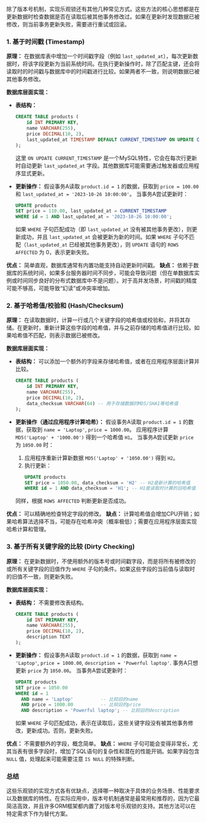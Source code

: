 
除了版本号机制，实现乐观锁还有其他几种常见方式。这些方法的核心思想都是在更新数据时检查数据是否在读取后被其他事务修改过。如果在更新时发现数据已被修改，则当前事务更新失败，需要进行重试或回滚。

### 1. 基于时间戳 (Timestamp)

**原理：**
在数据库表中增加一个时间戳字段（例如 `last_updated_at`），每次更新数据时，将该字段更新为当前系统时间。在执行更新操作时，除了匹配主键，还会将读取时的时间戳与数据库中的时间戳进行比较。如果两者不一致，则说明数据已被其他事务修改。

**数据库层面实现：**

*   **表结构：**
    ```sql
    CREATE TABLE products (
        id INT PRIMARY KEY,
        name VARCHAR(255),
        price DECIMAL(10, 2),
        last_updated_at TIMESTAMP DEFAULT CURRENT_TIMESTAMP ON UPDATE CURRENT_TIMESTAMP
    );
    ```
    这里 `ON UPDATE CURRENT_TIMESTAMP` 是一个MySQL特性，它会在每次行更新时自动更新 `last_updated_at` 字段。其他数据库可能需要通过触发器或应用程序显式更新。

*   **更新操作：**
    假设事务A读取 `product.id = 1` 的数据，获取到 `price = 100.00` 和 `last_updated_at = '2023-10-26 10:00:00'`。
    当事务A尝试更新时：
    ```sql
    UPDATE products
    SET price = 110.00, last_updated_at = CURRENT_TIMESTAMP
    WHERE id = 1 AND last_updated_at = '2023-10-26 10:00:00';
    ```
    如果 `WHERE` 子句匹配成功（即 `last_updated_at` 没有被其他事务更改），则更新成功，并且 `last_updated_at` 会被更新为新的时间。如果 `WHERE` 子句不匹配（`last_updated_at` 已经被其他事务更改），则 `UPDATE` 语句的 `ROWS AFFECTED` 为 0，表示更新失败。

**优点：** 简单直观，数据库通常有内置功能支持自动更新时间戳。
**缺点：** 依赖于数据库的系统时间，如果多台服务器时间不同步，可能会导致问题（但在单数据库实例或时间同步良好的分布式数据库中不是问题）。对于高并发场景，时间戳的精度可能不够高，可能导致“幻读”或冲突率增加。

### 2. 基于哈希值/校验和 (Hash/Checksum)

**原理：**
在读取数据时，计算一行或几个关键字段的哈希值或校验和，并将其存储。在更新时，重新计算这些字段的哈希值，并与之前存储的哈希值进行比较。如果哈希值不匹配，则表示数据已被修改。

**数据库层面实现：**

*   **表结构：**
    可以添加一个额外的字段来存储哈希值，或者在应用程序层面计算并比较。
    ```sql
    CREATE TABLE products (
        id INT PRIMARY KEY,
        name VARCHAR(255),
        price DECIMAL(10, 2),
        data_checksum VARCHAR(64) -- 用于存储数据的MD5/SHA1等哈希值
    );
    ```

*   **更新操作（通过应用程序计算哈希）：**
    假设事务A读取 `product.id = 1` 的数据，获取到 `name = 'Laptop'`, `price = 1000.00`。
    应用程序计算 `MD5('Laptop' + '1000.00')` 得到一个哈希值 `H1`。
    当事务A尝试更新 `price` 为 `1050.00` 时：
    1.  应用程序重新计算新数据 `MD5('Laptop' + '1050.00')` 得到 `H2`。
    2.  执行更新：
        ```sql
        UPDATE products
        SET price = 1050.00, data_checksum = 'H2' -- H2是新计算的哈希值
        WHERE id = 1 AND data_checksum = 'H1'; -- H1是读取时计算的旧哈希值
        ```
    同样，根据 `ROWS AFFECTED` 判断更新是否成功。

**优点：** 可以精确地检查特定字段的修改。
**缺点：** 计算哈希值会增加CPU开销；如果哈希算法选择不当，可能存在哈希冲突（概率极低）；需要在应用程序层面实现哈希计算和管理。

### 3. 基于所有关键字段的比较 (Dirty Checking)

**原理：**
在更新数据时，不使用额外的版本号或时间戳字段，而是将所有被修改的或所有关键字段的旧值作为 `WHERE` 子句的条件。如果这些字段的当前值与读取时的旧值不一致，则更新失败。

**数据库层面实现：**

*   **表结构：** 不需要修改表结构。
    ```sql
    CREATE TABLE products (
        id INT PRIMARY KEY,
        name VARCHAR(255),
        price DECIMAL(10, 2),
        description TEXT
    );
    ```

*   **更新操作：**
    假设事务A读取 `product.id = 1` 的数据，获取到 `name = 'Laptop'`, `price = 1000.00`, `description = 'Powerful laptop'`.
    事务A只想更新 `price` 为 `1050.00`。
    当事务A尝试更新时：
    ```sql
    UPDATE products
    SET price = 1050.00
    WHERE id = 1
      AND name = 'Laptop'          -- 比较旧的name
      AND price = 1000.00          -- 比较旧的price
      AND description = 'Powerful laptop'; -- 比较旧的description
    ```
    如果 `WHERE` 子句匹配成功，表示在读取后，这些关键字段没有被其他事务修改，更新成功。否则，更新失败。

**优点：** 不需要额外的字段，概念简单。
**缺点：** `WHERE` 子句可能会变得非常长，尤其当表有很多字段时，增加了SQL语句的复杂性和潜在的性能开销。如果字段包含 `NULL` 值，处理起来可能需要注意 `IS NULL` 的特殊判断。

### 总结

这些乐观锁的实现方式各有优缺点，选择哪一种取决于具体的业务场景、性能要求以及数据库的特性。在实际应用中，版本号机制通常是最常用和推荐的，因为它最简洁高效，并且许多ORM框架都内置了对版本号乐观锁的支持。其他方法可以在特定需求下作为替代方案。